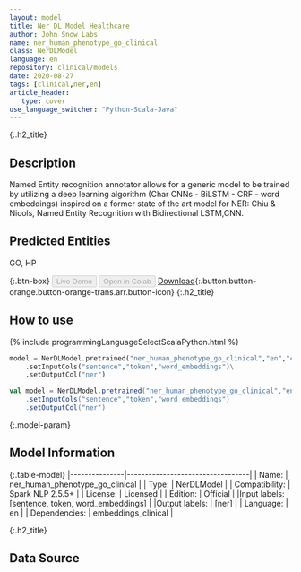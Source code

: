 ```yaml
---
layout: model
title: Ner DL Model Healthcare
author: John Snow Labs
name: ner_human_phenotype_go_clinical
class: NerDLModel
language: en
repository: clinical/models
date: 2020-08-27
tags: [clinical,ner,en]
article_header:
   type: cover
use_language_switcher: "Python-Scala-Java"
---
```


{:.h2_title}
## Description
Named Entity recognition annotator allows for a generic model to be trained by utilizing a deep learning algorithm (Char CNNs - BiLSTM - CRF - word embeddings) inspired on a former state of the art model for NER: Chiu & Nicols, Named Entity Recognition with Bidirectional LSTM,CNN.

## Predicted Entities 
GO, HP

{:.btn-box}
<button class="button button-orange" disabled>Live Demo</button>
<button class="button button-orange" disabled>Open in Colab</button>
[Download](https://s3.amazonaws.com/auxdata.johnsnowlabs.com/clinical/models/ner_human_phenotype_go_clinical_en_2.5.5_2.4_1598558398770.zip){:.button.button-orange.button-orange-trans.arr.button-icon}
{:.h2_title}
## How to use 
<div class="tabs-box" markdown="1">

{% include programmingLanguageSelectScalaPython.html %}

```python
model = NerDLModel.pretrained("ner_human_phenotype_go_clinical","en","clinical/models")\
	.setInputCols("sentence","token","word_embeddings")\
	.setOutputCol("ner")
```

```scala
val model = NerDLModel.pretrained("ner_human_phenotype_go_clinical","en","clinical/models")
	.setInputCols("sentence","token","word_embeddings")
	.setOutputCol("ner")
```
</div>


{:.model-param}
## Model Information

{:.table-model}
|---------------|----------------------------------|
| Name:          | ner_human_phenotype_go_clinical  |
| Type:   | NerDLModel                       |
| Compatibility: | Spark NLP 2.5.5+                            |
| License:       | Licensed                         |
| Edition:       | Official                       |
|Input labels:        | [sentence, token, word_embeddings] |
|Output labels:       | [ner]                             |
| Language:      | en                               |
| Dependencies: | embeddings_clinical              |

{:.h2_title}
## Data Source